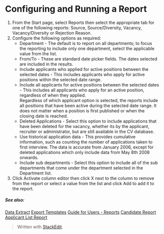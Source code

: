 # Configuring and Running a Report

1.  From the  Start  page, select  Reports  then select the appropriate tab for one of the following reports:  Source,  Source/Diversity,  Vacancy,  Vacancy/Diversity  or  Rejection Reason.
2.  Configure the following options as required:
    -   Department  - The default is to report on all departments; to focus the reporting to include only one department, select the applicable value from the list.
    -   From/To  - These are standard date picker fields. The dates selected are included in the results.
    -   Include applicants who applied for active positions between the selected dates  - This includes applicants who apply for active positions within the selected date range.
    -   Include all applicants for active positions between the selected dates  - This includes all applicants who apply for an active position, regardless of when they applied.  
        Regardless of which applicant option is selected, the reports include all positions that have been active during the selected date range. It does not matter when a position is first published or when the closing date is reached.
    -   Deleted Applications  - Select this option to include applications that have been deleted for the vacancy, whether its by the applicant, recruiter or administrator, but are still available in the CV database.
    -   Use historical application data  - This provides cumulative information, such as counting the number of applications taken to first interview. The data is accurate from January 2006, except for deleted applications which only include data from May 8th 2008 onwards.
    -   Include sub departments  - Select this option to include all of the sub departments that come under the department selected in the Department list.
3.  Click  Activate column editor  then click X next to the column to remove from the report or select a value from the list and click  Add  to add it to the report.
    

##### See also:

[Data Extract](data_extract.htm)
[Export Templates](export_templates.htm)
[Guide for Users - Reports](guide_for_users_reports.htm)
[Candidate Report](candidate_report.htm)
[Applicant List Report](applicant_list_report.htm)



> Written with [StackEdit](https://stackedit.io/).
<!--stackedit_data:
eyJoaXN0b3J5IjpbLTE0MTk3NjY2NTddfQ==
-->